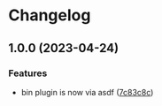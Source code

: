 # Changelog

## 1.0.0 (2023-04-24)


### Features

* bin plugin is now via asdf ([7c83c8c](https://github.com/joe733/asdf-bin/commit/7c83c8c5f34d13a718a368779fbe0c57b0ca9bc7))
